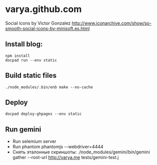 # varya.github.com

Social icons by Victor Gonzalez
http://www.iconarchive.com/show/so-smooth-social-icons-by-minisoft.es.html

## Install blog:

    npm install
    docpad run --env static

## Build static files

    ./node_modules/.bin/enb make --no-cache

## Deploy

    docpad deploy-ghpages --env static

## Run gemini

* Run selemium server
* Run phantom phantomjs --webdriver=4444
* Снять эталонные скриншоты:
  ./node_modules/gemini/bin/gemini gather --root-url http://varya.me tests/gemini-test.j
